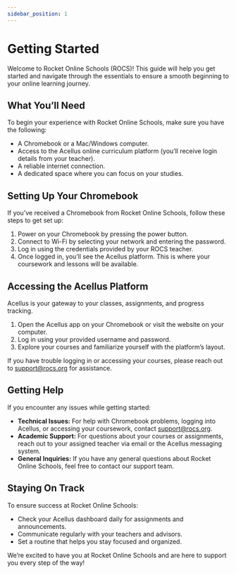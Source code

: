 ```yaml
---
sidebar_position: 1
---
```


# Getting Started

Welcome to Rocket Online Schools (ROCS)! This guide will help you get started and navigate through the essentials to ensure a smooth beginning to your online learning journey.

## What You’ll Need

To begin your experience with Rocket Online Schools, make sure you have the following:

- A Chromebook or a Mac/Windows computer.
- Access to the Acellus online curriculum platform (you’ll receive login details from your teacher).
- A reliable internet connection.
- A dedicated space where you can focus on your studies.

## Setting Up Your Chromebook

If you’ve received a Chromebook from Rocket Online Schools, follow these steps to get set up:

1. Power on your Chromebook by pressing the power button.
2. Connect to Wi-Fi by selecting your network and entering the password.
3. Log in using the credentials provided by your ROCS teacher.
4. Once logged in, you’ll see the Acellus platform. This is where your coursework and lessons will be available.

## Accessing the Acellus Platform

Acellus is your gateway to your classes, assignments, and progress tracking.

1. Open the Acellus app on your Chromebook or visit the website on your computer.
2. Log in using your provided username and password.
3. Explore your courses and familiarize yourself with the platform’s layout.

If you have trouble logging in or accessing your courses, please reach out to support@rocs.org for assistance.

## Getting Help

If you encounter any issues while getting started:

- **Technical Issues:** For help with Chromebook problems, logging into Acellus, or accessing your coursework, contact support@rocs.org.
- **Academic Support:** For questions about your courses or assignments, reach out to your assigned teacher via email or the Acellus messaging system.
- **General Inquiries:** If you have any general questions about Rocket Online Schools, feel free to contact our support team.

## Staying On Track

To ensure success at Rocket Online Schools:

- Check your Acellus dashboard daily for assignments and announcements.
- Communicate regularly with your teachers and advisors.
- Set a routine that helps you stay focused and organized.

We’re excited to have you at Rocket Online Schools and are here to support you every step of the way!
